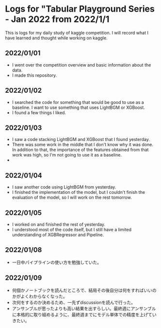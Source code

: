 # Logs for "Tabular Playground Series - Jan 2022 from 2022/1/1

This is logs for my daily study of kaggle competition. I will record what I have learned and thought while working on kaggle.

## 2022/01/01
* I went over the competition overview and basic information about the data.
* I made this repository.

## 2022/01/02
* I searched the code for something that would be good to use as a baseline. I want to use something that uses LightBGM or XGBoost.
* I found a few things I liked.
## 2022/01/03
* I saw a code stacking LightBGM and XGBoost that I found yesterday.
* There was some work in the middle that I don't know why it was done. In addition to that, the importance of the features obtained from that work was high, so I'm not going to use it as a baseline.
* 
## 2022/01/04
* I saw another code using LightBGM from yesterday.
* I finished the implementation of the model, but I couldn't finish the evaluation of the model, so I will work on the rest tomorrow.

## 2022/01/05
* I worked on and finished the rest of yesterday.
* I understood most of the code itself, but I still have a limited understanding of XGBRegressor and Pipeline.

## 2022/01/08
* 一日中パイプラインの使い方を勉強していた。

## 2022/01/09
* 何個かノートブックを読んだところで、結局その後自分は何をすればいいのかがよくわからなくなった。
* 次何をするのか決めるため、一先ずdiscussionを読んで行った。
* アンサンブルが思ったよりも高い結果を出すらしい。最終週にアンサンブルに本格的に取り組めるように、最終週までにモデル単体での精度を上げていきたい。


